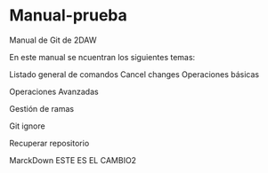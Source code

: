 
# Manual-prueba
Manual de Git de 2DAW

En este manual se ncuentran los siguientes temas:

Listado general de comandos
Cancel changes
Operaciones básicas

Operaciones Avanzadas

Gestión de ramas

Git ignore

Recuperar repositorio

MarckDown
ESTE ES EL CAMBIO2
